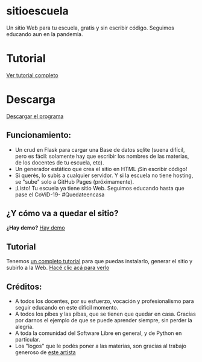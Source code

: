 # sitioescuela
Un sitio Web para tu escuela, gratis y sin escribir código. Seguimos educando aun en la pandemia.

# Tutorial
[Ver tutorial completo](tuto.md)

# Descarga
[Descargar el programa](https://github.com/juansemarquez/sitioescuela/archive/master.zip)

## Funcionamiento:
- Un crud en Flask para cargar una Base de datos sqlite (suena difícil, pero es fácil: solamente hay que escribir los nombres de las materias, de los docentes de tu escuela, etc).
- Un generador estático que crea el sitio en HTML ¡Sin escribir código!
- Si querés, lo subís a cualquier servidor. Y si la escuela no tiene hosting, se "sube" solo a GitHub Pages (próximamente).
- ¡Listo! Tu escuela ya tiene sitio Web.
Seguimos educando hasta que pase el CoViD-19- #Quedateencasa

## ¿Y cómo va a quedar el sitio?
**¿Hay demo?** [Hay demo](https://juansemarquez.github.io/sitioescuela_demo)

## Tutorial
Tenemos [un completo tutorial](tuto.md) para que puedas instalarlo, generar el sitio y subirlo a la Web. [Hacé clic acá para verlo](tuto.md)

## Créditos:
- A todos los docentes, por su esfuerzo, vocación y profesionalismo para seguir educando en este difícil momento.
- A todos los pibes y las pibas, que se tienen que quedar en casa. Gracias por darnos el ejemplo de que se puede aprender siempre, sin perder la alegría.
- A toda la comunidad del Software Libre en general, y de Python en particular.
- Los "logos" que le podés poner a las materias, son gracias al trabajo generoso de [este artista](https://illlustrations.co/)
